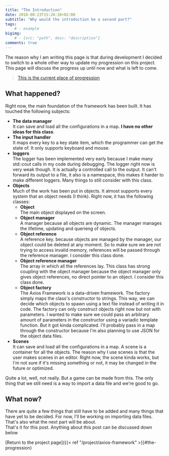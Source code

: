 ```yaml
---
title: "The Introduction"
date: 2018-08-23T15:20:18+02:00
subtitle: "Why would the introduction be a second part?"
tags: 
    # - example
bigimg: 
    # - {src: "path", desc: "description"}
comments: true
---
```


The reason why I am writing this page is that during development I decided to switch to a whole other way to update my progression on this project. This page will discuss the progress up until now and what is left to come. 

<!--more-->

> [This is the current place of progression](https://github.com/antjowie/Axios-framework/tree/3e7ec41c85ffc14fa438623ce14413222c2b9236)

## What happened?
Right now, the main foundation of the framework has been built. It has touched the following subjects:

- **The data manager**  
  It can save and load all the configurations in a map. **I have no other ideas for this class**.
- **The input handler**  
  It maps every key to a key state item, which the programmer can get the state of. It only supports keyboard and mouse.
- **loggers**  
  The logger has been implemented very early because I make many std::cout calls in my code during debugging. The logger right now is very weak though. It is actually a controlled call to the output. It can't forward its output to a file, it also is a namespace, this makes it harder to make different loggers. Many things to still consider with this class.
- **Objects**  
  Much of the work has been put in objects. It almost supports every system that an object needs (I think). Right now, it has the following classes:
  - **Object**  
    The main object displayed on the screen. 
  - **Object manager**  
    A manager because all objects are dynamic. The manager manages the lifetime, updating and querieng of objects.
  - **Object reference**  
    A reference key. because objects are managed by the manager, our object could be deleted at any moment. So to make sure we are not trying to access invalid memory, references will be passed through the reference manager. I consider this class done.
  - **Object reference manager**  
    The array in which all the references lay. This class has strong coupling with the object manager because the object manager only gives object references, no direct pointer to an object. I consider this class done. 
  - **Object factory**  
    The Axios Framework is a data-driven framework. The factory simply maps the class's constructor to strings. This way, we can decide which objects to spawn using a text file instead of writing it in code. The factory can only construct objects right now but not with parameters. I wanted to make sure we could pass an arbitrary amount of parameters in the constructor using a variadic template function. But it got kinda complicated. I'll probably pass in a map through the constructor because I'm also planning to use JSON for the object data files.  
- **Scenes**  
    It can save and load all the configurations in a map. A scene is a container for all the objects. The reason why I use scenes is that the user makes scenes in an editor. Right now, the scene kinda works, but I'm not sure if it's missing something or not, it may be changed in the future or optimized.

Quite a lot, well, not really. But a game can be made from this. The only thing that we still need is a way to import a data file and we're good to go.

## What now?
There are quite a few things that still have to be added and many things that have yet to be decided. For now, I'll be working on importing data files. That's also what the next part will be about.  
That's it for this post. Anything about this post can be discussed down below

[Return to the project page]({{< ref "/project/axios-framework" >}}#the-progression)
